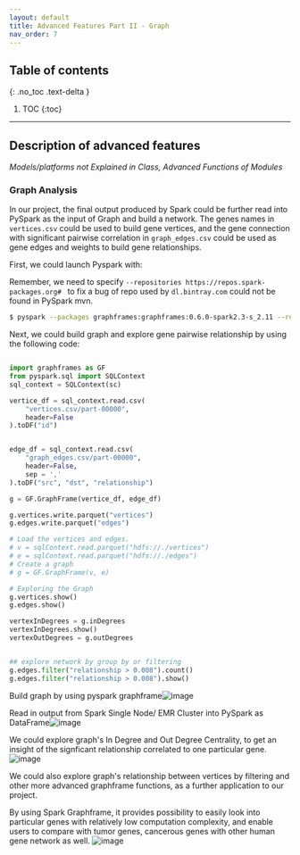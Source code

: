 ```yaml
---
layout: default
title: Advanced Features Part II - Graph
nav_order: 7
---
```

## Table of contents
{: .no_toc .text-delta }

1. TOC
{:toc}

---

## Description of advanced features 
*Models/platforms not Explained in Class, Advanced Functions of Modules*

### Graph Analysis

In our project, the final output produced by Spark could be further read into PySpark as the input of Graph and build a network.
The genes names in `vertices.csv` could be used to build gene vertices, and the gene connection with significant pairwise correlation in `graph_edges.csv` could be used as gene edges and weights to build gene relationships.


First, we could launch Pyspark with:

Remember, we need to specify `--repositories https://repos.spark-packages.org# ` to fix a bug of repo used by `dl.bintray.com` could not be found in PySpark mvn.

```bash
$ pyspark --packages graphframes:graphframes:0.6.0-spark2.3-s_2.11 --repositories https://repos.spark-packages.org# 
```

Next, we could build graph and explore gene pairwise relationship by using the following code:

```python

import graphframes as GF
from pyspark.sql import SQLContext
sql_context = SQLContext(sc)

vertice_df = sql_context.read.csv(
    "vertices.csv/part-00000", 
    header=False
).toDF("id")


edge_df = sql_context.read.csv(
    "graph_edges.csv/part-00000", 
    header=False,
    sep = ','
).toDF("src", "dst", "relationship")

g = GF.GraphFrame(vertice_df, edge_df) 

g.vertices.write.parquet("vertices")
g.edges.write.parquet("edges")

# Load the vertices and edges.
# v = sqlContext.read.parquet("hdfs://./vertices")
# e = sqlContext.read.parquet("hdfs://./edges")
# Create a graph
# g = GF.GraphFrame(v, e)

# Exploring the Graph
g.vertices.show()
g.edges.show()

vertexInDegrees = g.inDegrees
vertexInDegrees.show()
vertexOutDegrees = g.outDegrees


## explore network by group by or filtering 
g.edges.filter("relationship > 0.008").count()
g.edges.filter("relationship > 0.008").show()
```

Build graph by using pyspark graphframe![image](https://user-images.githubusercontent.com/6150979/117568555-8338a080-b0f3-11eb-965c-6882a73b4b3d.png)


Read in output from Spark Single Node/ EMR Cluster into PySpark as DataFrame![image](https://user-images.githubusercontent.com/6150979/117568572-98adca80-b0f3-11eb-8d08-139d8f0a0be3.png)

We could explore graph's In Degree and Out Degree Centrality, to get an insight of the signficant relationship correlated to one particular gene.
![image](https://user-images.githubusercontent.com/6150979/117568605-cbf05980-b0f3-11eb-981e-b410a40ca077.png)

We could also explore graph's relationship between vertices by filtering and other more advanced graphframe functions, as a further application to our project.

By using Spark Graphframe, it provides possibility to easily look into particular genes with relatively low computation complexity, and enable users to compare with tumor genes, cancerous genes with other human gene network as well. 
![image](https://user-images.githubusercontent.com/6150979/117568622-e0cced00-b0f3-11eb-9974-54a31471c98a.png)


